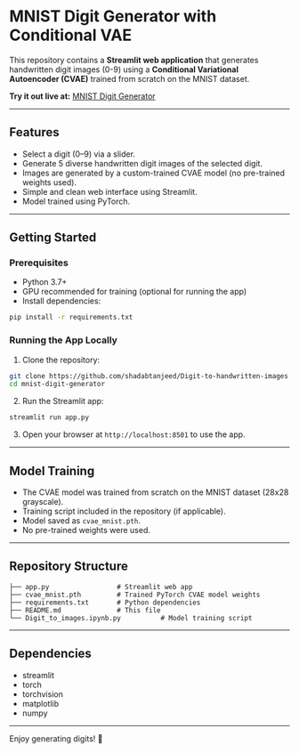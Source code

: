 # MNIST Digit Generator with Conditional VAE

This repository contains a **Streamlit web application** that generates handwritten digit images (0-9) using a **Conditional Variational Autoencoder (CVAE)** trained from scratch on the MNIST dataset.

**Try it out live at:** [MNIST Digit Generator](https://digit-to-handwritten-images-4epbvaljwvyqrkeaczgyam.streamlit.app/)

---

## Features

- Select a digit (0–9) via a slider.
- Generate 5 diverse handwritten digit images of the selected digit.
- Images are generated by a custom-trained CVAE model (no pre-trained weights used).
- Simple and clean web interface using Streamlit.
- Model trained using PyTorch.

---

## Getting Started

### Prerequisites

- Python 3.7+
- GPU recommended for training (optional for running the app)
- Install dependencies:

```bash
pip install -r requirements.txt
```

### Running the App Locally

1. Clone the repository:

```bash
git clone https://github.com/shadabtanjeed/Digit-to-handwritten-images
cd mnist-digit-generator
```

2. Run the Streamlit app:

```bash
streamlit run app.py
```

3. Open your browser at `http://localhost:8501` to use the app.

---

## Model Training

- The CVAE model was trained from scratch on the MNIST dataset (28x28 grayscale).
- Training script included in the repository (if applicable).
- Model saved as `cvae_mnist.pth`.
- No pre-trained weights were used.

---

## Repository Structure

```
├── app.py                 # Streamlit web app
├── cvae_mnist.pth         # Trained PyTorch CVAE model weights
├── requirements.txt       # Python dependencies
├── README.md              # This file
└── Digit_to_images.ipynb.py          # Model training script
```

---

## Dependencies

- streamlit
- torch
- torchvision
- matplotlib
- numpy

---

Enjoy generating digits! 🎉
